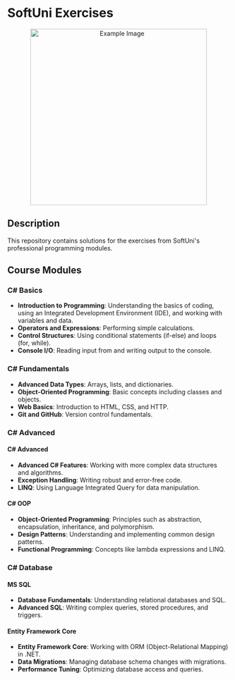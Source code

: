 # SoftUni Exercises

<div align="center">
  <img src="https://github.com/TotevM/Softuni-Excercises/assets/150013904/fceddb9a-d830-4895-b419-3c335e26f5b2" alt="Example Image" width="400" />
</div>

## Description
This repository contains solutions for the exercises from SoftUni's professional programming modules.

## Course Modules

### C# Basics
- **Introduction to Programming**: Understanding the basics of coding, using an Integrated Development Environment (IDE), and working with variables and data.
- **Operators and Expressions**: Performing simple calculations.
- **Control Structures**: Using conditional statements (if-else) and loops (for, while).
- **Console I/O**: Reading input from and writing output to the console.

### C# Fundamentals
- **Advanced Data Types**: Arrays, lists, and dictionaries.
- **Object-Oriented Programming**: Basic concepts including classes and objects.
- **Web Basics**: Introduction to HTML, CSS, and HTTP.
- **Git and GitHub**: Version control fundamentals.

### C# Advanced
#### C# Advanced
- **Advanced C# Features**: Working with more complex data structures and algorithms.
- **Exception Handling**: Writing robust and error-free code.
- **LINQ**: Using Language Integrated Query for data manipulation.

#### C# OOP
- **Object-Oriented Programming**: Principles such as abstraction, encapsulation, inheritance, and polymorphism.
- **Design Patterns**: Understanding and implementing common design patterns.
- **Functional Programming**: Concepts like lambda expressions and LINQ.

### C# Database
#### MS SQL
- **Database Fundamentals**: Understanding relational databases and SQL.
- **Advanced SQL**: Writing complex queries, stored procedures, and triggers.

#### Entity Framework Core
- **Entity Framework Core**: Working with ORM (Object-Relational Mapping) in .NET.
- **Data Migrations**: Managing database schema changes with migrations.
- **Performance Tuning**: Optimizing database access and queries.
